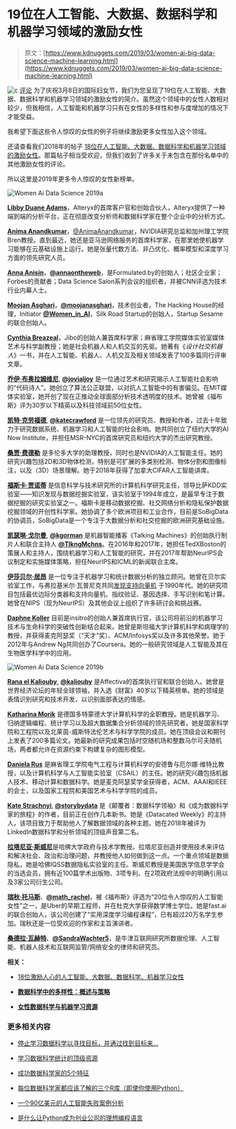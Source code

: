 # 19位在人工智能、大数据、数据科学和机器学习领域的激励女性

> 原文：[https://www.kdnuggets.com/2019/03/women-ai-big-data-science-machine-learning.html](https://www.kdnuggets.com/2019/03/women-ai-big-data-science-machine-learning.html)

![c](../Images/3d9c022da2d331bb56691a9617b91b90.png) [评论](#comments) 为了庆祝3月8日的国际妇女节，我们为您呈现了19位在人工智能、大数据、数据科学和机器学习领域的激励女性的简介。虽然这个领域中的女性人数相对较少，但我相信，人工智能和机器学习只有在女性的多样性和参与度增加的情况下才能受益。

我希望下面这些令人惊叹的女性的例子将继续激励更多女性加入这个领域。

还请查看我们2018年的帖子 [18位在人工智能、大数据、数据科学和机器学习领域的激励女性](/2018/03/inspiring-women-ai-big-data-science.html)。那篇帖子相当受欢迎，但我们收到了许多关于未包含在那份名单中的其他激励女性的评论。

所以这里是2019年更多令人惊叹的女性新榜单。

![Women Ai Data Science 2019a](../Images/517f616d0500b5139aa9b9e86c703bb1.png)

[**Libby Duane Adams**](https://www.linkedin.com/in/libbyduaneadams/)，Alteryx的首席客户官和创始合伙人，Alteryx提供了一种端到端的分析平台，正在彻底改变分析师和数据科学家在整个企业中的分析方式。

[**Anima Anandkumar**](https://www.linkedin.com/in/anima-anandkumar-35171b1/)，[@AnimaAnandkumar](https://twitter.com/AnimaAnandkumar)，NVIDIA研究总监和加州理工学院Bren教授。直到最近，她还是亚马逊网络服务的首席科学家，在那里她使机器学习能够在云基础设施上运行。她是张量代数方法、非凸优化、概率模型和深度学习方面的领先研究人员。

[**Anna Anisin**](https://www.linkedin.com/in/annaanisin/)，[**@annaontheweb**](https://twitter.com/annaontheweb)，是Formulated.by的创始人；社区企业家；Forbes的贡献者；Data Science Salon系列会议的组织者，并被CNN评选为技术行业内幕人士。

[**Moojan Asghari**](https://www.linkedin.com/in/moojanasghari/)，[**@moojanasghari**](https://twitter.com/moojanasghari)，技术创业者，The Hacking House的经理，Initiator [**@Women_in_AI**](https://twitter.com/Women_in_AI)，Silk Road Startup的创始人，Startup Sesame的联合创始人。

[**Cynthia Breazeal**](http://cynthiabreazeal.media.mit.edu/)，Jibo的创始人兼首席科学家；麻省理工学院媒体实验室媒体艺术与科学副教授；她是社会机器人和人机交互的先驱。她著有《*设计社交机器人*》一书，并在人工智能、机器人、人机交互及相关领域发表了100多篇同行评审文章。

[**乔伊·布奥拉姆维尼**](https://www.media.mit.edu/people/joyab/overview/), [**@jovialjoy**](https://twitter.com/jovialjoy) 是一位通过艺术和研究揭示人工智能社会影响的“代码诗人”。她创立了算法公正联盟，以对抗人工智能中的有害偏见。在MIT媒体实验室，她开创了现在正推动全球面部分析技术透明度的技术。她曾被《福布斯》评为30岁以下精英以及科技领域前50位女性。

[**凯特·克劳福德**](https://www.katecrawford.net/), [**@katecrawford**](https://twitter.com/katecrawford) 是一位领先的研究员、教授和作者，过去十年致力于研究数据系统、机器学习和人工智能的社会影响。她共同创立了纽约大学的AI Now Institute，并担任MSR-NYC的首席研究员和纽约大学的杰出研究教授。

[**桑贾·费德勒**](https://www.cs.utoronto.ca/~fidler/) 是多伦多大学的助理教授，同时也是NVIDIA的人工智能主任。她的研究兴趣包括2D和3D物体检测，特别是可扩展的多类别检测、物体分割和图像标注，以及（3D）场景理解。她于2018年获得了加拿大CIFAR人工智能讲席。

[**福斯卡·贾诺蒂**](https://kdd.isti.cnr.it/people/giannotti-fosca) 是信息科学与技术研究所的计算机科学研究主任，领导比萨KDD实验室——知识发现与数据挖掘实验室，该实验室于1994年成立，是最早专注于数据挖掘的研究实验室之一。福斯卡是移动数据挖掘、社交网络分析和隐私保护数据挖掘领域的开创性科学家。她协调了多个欧洲项目和工业合作，目前是SoBigData的协调员，SoBigData是一个专注于大数据分析和社交挖掘的欧洲研究基础设施。

[**凯瑟琳·戈尔曼**](http://www.katherinelgorman.com/), [**@kgorman**](https://twitter.com/kgorman) 是机器智能播客《Talking Machines》的创始执行制片人和联合主持人 [**@TlkngMchns**](https://twitter.com/TlkngMchns)。在2016年和2017年，她担任TedXBoston的策展人和主持人，围绕机器学习和人工智能的研究，并在2017年帮助NeurIPS会议制定和实施媒体策略，担任NeurIPS和ICML的新闻联合主席。

[**伊莎贝尔·居昂**](https://www.clopinet.com/isabelle/) 是一位专注于机器学习和统计数据分析的独立顾问。她曾在贝尔实验室工作，与弗拉基米尔·瓦普尼克共同[发现支持向量机](/2016/07/guyon-data-mining-history-svm-support-vector-machines.html) 于1990年代。她的研究项目包括最优边际分类器和支持向量机、指纹验证、基因选择、手写识别和笔计算。她曾在NIPS（现为NeurIPS）及其他会议上组织了许多研讨会和挑战赛。

[**Daphne Koller**](https://en.wikipedia.org/wiki/Daphne_Koller) 目前是insitro的创始人兼首席执行官，该公司将前沿的机器学习技术与生命科学的突破性创新结合起来。她曾是斯坦福大学计算机科学和病理学的教授，并获得麦克阿瑟奖（“天才”奖）、ACM/Infosys奖以及许多其他荣誉。她于2012年与Andrew Ng共同创办了Coursera。她的一般研究领域是人工智能及其在生物医学科学中的应用。

![Women Ai Data Science 2019b](../Images/26bc22a3a18316652f3abd87744de176.png)

[**Rana el Kaliouby**](https://en.wikipedia.org/wiki/Rana_el_Kaliouby), [**@kaliouby**](https://twitter.com/kaliouby) 是Affectiva的首席执行官和联合创始人。她曾是世界经济论坛的年轻全球领袖，并入选《财富》40岁以下精英榜单。她的领域是表情识别研究和技术开发，以识别面部表达的情感。

[**Katharina Morik**](https://www-ai.cs.uni-dortmund.de/PERSONAL/morik.html) 是德国多特蒙德大学计算机科学的全职教授。她是机器学习、归纳逻辑编程、统计学习以及超大数据集合分析领域的领先研究者。她是国家科学院和工程院以及北莱茵-威斯特法伦艺术与科学学院的成员。她在顶级会议和期刊上发表了200多篇论文。她最新的研究成果包括时空随机场和整数马尔可夫随机场，两者都允许在资源约束下构建复杂的图形模型。

[**Daniela Rus**](https://www.csail.mit.edu/person/daniela-rus) 是麻省理工学院电气工程与计算机科学的安德鲁与厄尔娜·维特比教授，以及计算机科学与人工智能实验室（CSAIL）的主任。她的研究兴趣包括机器人技术、移动计算和数据科学。她是麦克阿瑟奖学金获得者，ACM、AAAI和IEEE的会士，以及国家工程院和美国艺术与科学学院的成员。

[**Kate Strachnyi**](https://www.linkedin.com/in/kate-strachnyi-data), [**@storybydata**](https://twitter.com/storybydata?lang=en) 是《颠覆者：数据科学领袖》和《成为数据科学家的旅程》的作者，目前正在创作几本新书。她是《Datacated Weekly》的主持人，该项目致力于帮助他人了解数据领域的各种主题。她在2018年被评为LinkedIn数据科学和分析领域的顶级声音第二名。

[**拉塔尼亚·斯威尼**](https://www.iq.harvard.edu/people/latanya-sweeney)是哈佛大学政府与技术学教授。拉塔尼亚创造并使用技术来评估和解决社会、政治和治理问题，并教授他人如何做到这一点。一个重点领域是数据隐私，她是哈佛IQSS数据隐私实验室的主任。斯威尼教授是美国医学信息学学会的当选会员，拥有近100篇学术出版物、3项专利、在2项政府法规中的明确引用以及3家公司衍生公司。

[**瑞秋·托马斯**](https://www.linkedin.com/in/rachel-thomas-942a7923/)、[**@math_rachel**](https://twitter.com/math_rachel)，被《福布斯》评选为“20位令人惊叹的人工智能女性”之一，是Uber的早期工程师，并在杜克大学获得数学博士学位。她是fast.ai的联合创始人，该公司创建了“实用深度学习编程课程”，已有超过20万名学生参加。瑞秋还是一位受欢迎的作家和主旨演讲者。

[**桑德拉·瓦赫特**](https://www.oii.ox.ac.uk/people/sandra-wachter/)、[**@SandraWachter5**](https://twitter.com/SandraWachter5)，是牛津互联网研究所数据伦理、人工智能、机器人技术和互联网监管/网络安全的律师和研究员。

**相关：**

+   [18位激励人心的人工智能、大数据、数据科学、机器学习女性](https://www.kdnuggets.com/2018/03/inspiring-women-ai-big-data-science.html)

+   [**数据科学中的多样性：概述与策略**](https://www.kdnuggets.com/2018/09/diversity-data-science.html)

+   [**女性数据科学与机器学习资源**](https://www.kdnuggets.com/2018/06/resources-women-data-science-machine-learning.html)

### 更多相关内容

+   [停止学习数据科学以寻找目标，并通过找到目标来…](https://www.kdnuggets.com/2021/12/stop-learning-data-science-find-purpose.html)

+   [学习数据科学统计的顶级资源](https://www.kdnuggets.com/2021/12/springboard-top-resources-learn-data-science-statistics.html)

+   [成功数据科学家的5个特征](https://www.kdnuggets.com/2021/12/5-characteristics-successful-data-scientist.html)

+   [每位数据科学家都应该了解的三个R库（即使你使用Python）](https://www.kdnuggets.com/2021/12/three-r-libraries-every-data-scientist-know-even-python.html)

+   [一个90亿美元的人工智能失败案例分析](https://www.kdnuggets.com/2021/12/9b-ai-failure-examined.html)

+   [是什么让Python成为创业公司的理想编程语言](https://www.kdnuggets.com/2021/12/makes-python-ideal-programming-language-startups.html)
